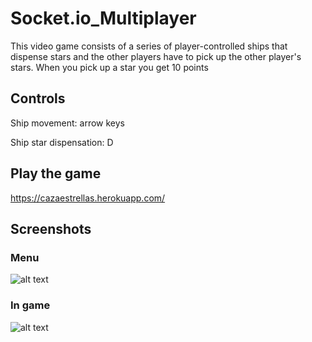 # Socket.io_Multiplayer

This video game consists of a series of player-controlled ships that dispense stars and the other players have to pick up the other player's stars.
When you pick up a star you get 10 points

## Controls
Ship movement: arrow keys

Ship star dispensation: D

## Play the game
https://cazaestrellas.herokuapp.com/


## Screenshots
### Menu

![alt text](https://github.com/rodrigolopezramoss/Socket.io_Multiplayer/blob/main/Capturas_Socket.io/Documentaci%C3%B3nSocketio.png)


### In game
![alt text](https://github.com/rodrigolopezramoss/Socket.io_Multiplayer/blob/main/Capturas_Socket.io/Documentaci%C3%B3nSocketio2.png)
